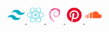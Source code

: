<p align="center">
<a href="https://tailwindcss.com/" target="_blank" rel="noreferrer"> 
<img src="./assets/tailwindcss.svg" alt="tailwind" width="40" height="40"/> 
</a>
<a href="https://react.dev/" target="_blank" rel="noreferrer"> 
<img src="./assets/react.svg" alt="react" width="40" height="40"/> 
</a> 
<a href="https://www.debian.org/" target="_blank" rel="noreferrer"> 
<img src="./assets/debian.svg" alt="debian" width="40" height="40"/> 
</a> 
<a href="https://www.pinterest.com/alirezayoom" target="_blank" rel="noreferrer"> 
<img src="./assets/pinterest.svg" alt="pinterest" width="40" height="40"/> 
</a> 
<a href="https://soundcloud.com/" target="_blank" rel="noreferrer"> 
<img src="./assets/soundcloud.svg" alt="soundcloud" width="40" height="40"/> 
</a>
</p>
